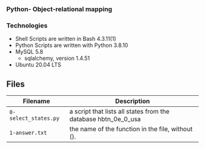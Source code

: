 ### 
### Python-  Object-relational mapping


### Technologies

- Shell Scripts are written in Bash 4.3.11(1)
-  Python Scripts are written with Python 3.8.10
- MySQL 5.8
  - sqlalchemy, version 1.4.51
- Ubuntu 20.04 LTS
   

## Files
| Filename | Description |
| -------- | ----------- |
| `0-select_states.py` | a script that lists all states from the database hbtn_0e_0_usa |
| `1-answer.txt` |  the name of the function in the file, without (). |
